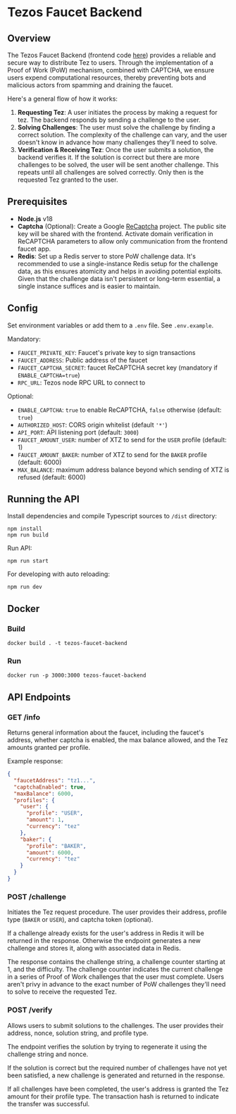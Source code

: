 # Tezos Faucet Backend

## Overview

The Tezos Faucet Backend (frontend code [here](https://github.com/oxheadalpha/tezos-faucet)) provides a reliable and secure way to distribute Tez to users. Through the implementation of a Proof of Work (PoW) mechanism, combined with CAPTCHA, we ensure users expend computational resources, thereby preventing bots and malicious actors from spamming and draining the faucet.

Here's a general flow of how it works:

1. **Requesting Tez**: A user initiates the process by making a request for tez. The backend responds by sending a challenge to the user.
2. **Solving Challenges**: The user must solve the challenge by finding a correct solution. The complexity of the challenge can vary, and the user doesn't know in advance how many challenges they'll need to solve.
3. **Verification & Receiving Tez**: Once the user submits a solution, the backend verifies it. If the solution is correct but there are more challenges to be solved, the user will be sent another challenge. This repeats until all challenges are solved correctly. Only then is the requested Tez granted to the user.

## Prerequisites

- **Node.js** v18
- **Captcha** (Optional): Create a Google [ReCaptcha](https://www.google.com/recaptcha/about/) project. The public site key will be shared with the frontend. Activate domain verification in ReCAPTCHA parameters to allow only communication from the frontend faucet app.
- **Redis**: Set up a Redis server to store PoW challenge data. It's recommended to use a single-instance Redis setup for the challenge data, as this ensures atomicity and helps in avoiding potential exploits. Given that the challenge data isn't persistent or long-term essential, a single instance suffices and is easier to maintain.

## Config

Set environment variables or add them to a `.env` file. See `.env.example`.

Mandatory:

- `FAUCET_PRIVATE_KEY`: Faucet's private key to sign transactions
- `FAUCET_ADDRESS`: Public address of the faucet
- `FAUCET_CAPTCHA_SECRET`: faucet ReCAPTCHA secret key (mandatory if `ENABLE_CAPTCHA=true`)
- `RPC_URL`: Tezos node RPC URL to connect to

Optional:

- `ENABLE_CAPTCHA`: `true` to enable ReCAPTCHA, `false` otherwise (default: `true`)
- `AUTHORIZED_HOST`: CORS origin whitelist (default `'*'`)
- `API_PORT`: API listening port (default: `3000`)
- `FAUCET_AMOUNT_USER`: number of XTZ to send for the `USER` profile (default: 1)
- `FAUCET_AMOUNT_BAKER`: number of XTZ to send for the `BAKER` profile (default: 6000)
- `MAX_BALANCE`: maximum address balance beyond which sending of XTZ is refused (default: 6000)

## Running the API

Install dependencies and compile Typescript sources to `/dist` directory:

```
npm install
npm run build
```

Run API:

```
npm run start
```

For developing with auto reloading:

```
npm run dev
```

## Docker

### Build

```
docker build . -t tezos-faucet-backend
```

### Run

```
docker run -p 3000:3000 tezos-faucet-backend
```

## API Endpoints

### GET /info

Returns general information about the faucet, including the faucet's address, whether captcha is enabled, the max balance allowed, and the Tez amounts granted per profile.

Example response:

```json
{
  "faucetAddress": "tz1...",
  "captchaEnabled": true,
  "maxBalance": 6000,
  "profiles": {
    "user": {
      "profile": "USER",
      "amount": 1,
      "currency": "tez"
    },
    "baker": {
      "profile": "BAKER",
      "amount": 6000,
      "currency": "tez"
    }
  }
}
```

### POST /challenge

Initiates the Tez request procedure. The user provides their address, profile type (`BAKER` or `USER`), and captcha token (optional).

If a challenge already exists for the user's address in Redis it will be returned in the response. Otherwise the endpoint generates a new challenge and stores it, along with associated data in Redis.

The response contains the challenge string, a challenge counter starting at 1, and the difficulty. The challenge counter indicates the current challenge in a series of Proof of Work challenges that the user must complete. Users aren't privy in advance to the exact number of PoW challenges they'll need to solve to receive the requested Tez.

### POST /verify

Allows users to submit solutions to the challenges. The user provides their address, nonce, solution string, and profile type.

The endpoint verifies the solution by trying to regenerate it using the challenge string and nonce.

If the solution is correct but the required number of challenges have not yet been satisfied, a new challenge is generated and returned in the response.

If all challenges have been completed, the user's address is granted the Tez amount for their profile type. The transaction hash is returned to indicate the transfer was successful.
